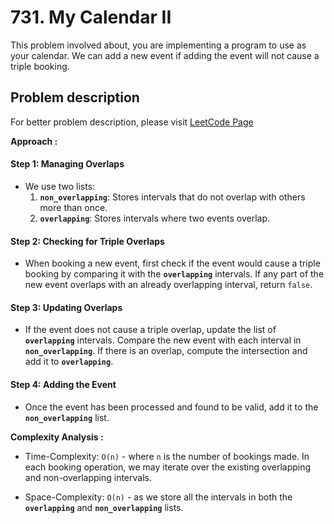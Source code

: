 # 731. My Calendar II

This problem involved about, you are implementing a program to use as your calendar. We can add a new event if adding the event will not cause a triple booking.

## Problem description

For better problem description, please visit [LeetCode Page](https://leetcode.com/problems/my-calendar-ii/description)

**Approach :**<br/>

#### Step 1: Managing Overlaps

-   We use two lists:
    1. **`non_overlapping`**: Stores intervals that do not overlap with others more than once.
    2. **`overlapping`**: Stores intervals where two events overlap.

#### Step 2: Checking for Triple Overlaps

-   When booking a new event, first check if the event would cause a triple booking by comparing it with the **`overlapping`** intervals. If any part of the new event overlaps with an already overlapping interval, return `false`.

#### Step 3: Updating Overlaps

-   If the event does not cause a triple overlap, update the list of **`overlapping`** intervals. Compare the new event with each interval in **`non_overlapping`**. If there is an overlap, compute the intersection and add it to **`overlapping`**.

#### Step 4: Adding the Event

-   Once the event has been processed and found to be valid, add it to the **`non_overlapping`** list.

**Complexity Analysis :**<br/>

-   Time-Complexity: `O(n)` - where `n` is the number of bookings made. In each booking operation, we may iterate over the existing overlapping and non-overlapping intervals.

-   Space-Complexity: `O(n)` - as we store all the intervals in both the **`overlapping`** and **`non_overlapping`** lists.
